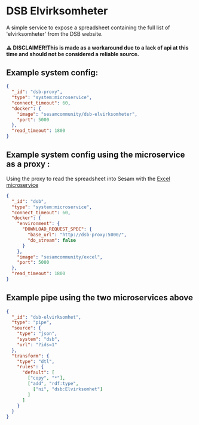 # DSB Elvirksomheter

A simple service to expose a spreadsheet containing the full list of 'elvirksomheter' from the DSB website.

#### :warning: DISCLAIMER!This is made as a workaround due to a lack of api at this time and should not be considered a reliable source.


Example system config:
----------------------

```json
{
  "_id": "dsb-proxy",
  "type": "system:microservice",
  "connect_timeout": 60,
  "docker": {
    "image": "sesamcommunity/dsb-elvirksomheter",
    "port": 5000
  },
  "read_timeout": 1800
}
```

Example system config using the microservice as a proxy :
--------------------
Using the proxy to read the spreadsheet into Sesam with the [Excel microservice](https://github.com/sesam-community/excel)  

```json
{
  "_id": "dsb",
  "type": "system:microservice",
  "connect_timeout": 60,
  "docker": {
    "environment": {
      "DOWNLOAD_REQUEST_SPEC": {
        "base_url": "http://dsb-proxy:5000/",
        "do_stream": false
      }
    },
    "image": "sesamcommunity/excel",
    "port": 5000
  },
  "read_timeout": 1800
}
```

Example pipe using the two microservices above
----------------------------------------------

```json
{
  "_id": "dsb-elvirksomhet",
  "type": "pipe",
  "source": {
    "type": "json",
    "system": "dsb",
    "url": "?ids=1"
  },
  "transform": {
    "type": "dtl",
    "rules": {
      "default": [
        ["copy", "*"],
        ["add", "rdf:type",
          ["ni", "dsb:Elvirksomhet"]
        ]
      ]
    }
  }
}

```